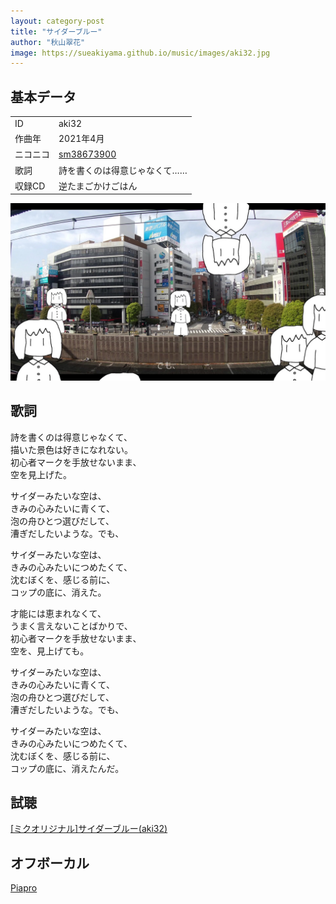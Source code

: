 ```yaml
---
layout: category-post
title: "サイダーブルー"
author: "秋山翠花"
image: https://sueakiyama.github.io/music/images/aki32.jpg
---
```


## 基本データ
<div class="song-block">
<table class="float-left">
  <tr>
    <td>ID</td>
    <td>aki32</td>
  </tr>
  <tr>
    <td>作曲年</td>
    <td>2021年4月</td>
  </tr>
  <tr>
    <td>ニコニコ</td>
    <td><a href="https://nico.ms/sm38673900">sm38673900</a></td>
  </tr>
  <tr>
    <td>歌詞</td>
    <td>詩を書くのは得意じゃなくて……</td>
  </tr>
  <tr>
    <td>収録CD</td>
    <td>逆たまごかけごはん</td>
  </tr>
</table>

<img class="float-right" src="images/aki32.jpg" alt="サイダーブルーサムネイル">
</div>

## 歌詞

詩を書くのは得意じゃなくて、  
描いた景色は好きになれない。  
初心者マークを手放せないまま、  
空を見上げた。

サイダーみたいな空は、  
きみの心みたいに青くて、  
泡の舟ひとつ選びだして、  
漕ぎだしたいような。でも、

サイダーみたいな空は、  
きみの心みたいにつめたくて、  
沈むぼくを、感じる前に、  
コップの底に、消えた。

才能には恵まれなくて、  
うまく言えないことばかりで、  
初心者マークを手放せないまま、  
空を、見上げても。

サイダーみたいな空は、  
きみの心みたいに青くて、  
泡の舟ひとつ選びだして、  
漕ぎだしたいような。でも、

サイダーみたいな空は、  
きみの心みたいにつめたくて、  
沈むぼくを、感じる前に、  
コップの底に、消えたんだ。

## 試聴

<script type="application/javascript" src="https://embed.nicovideo.jp/watch/sm38673900/script?w=640&h=360"></script><noscript><a href="https://www.nicovideo.jp/watch/sm38673900">[ミクオリジナル]サイダーブルー(aki32)</a></noscript>

## オフボーカル

<a href="https://piapro.jp/t/S-jv" target="_blank">Piapro</a>
